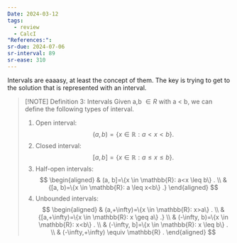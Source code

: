 ```yaml
---
Date: 2024-03-12
tags:
  - review
  - CalcI
"References:":
sr-due: 2024-07-06
sr-interval: 89
sr-ease: 310
---
```

Intervals are eaaasy, at least the concept of them. The key is trying to get to the solution that is represented with an interval. 

> [!NOTE] Definition 3: Intervals 
> Given a,b $\in R$ with a < b, we can define the following types of interval. 
> 1) Open interval:
>$$
>(a, b)=\{x \in \mathbb{R}: a<x<b\} \text {. }
>$$
> 2) Closed interval:
>$$
>[a, b]=\{x \in \mathbb{R}: a \leq x \leq b\} .
>$$
>3) Half-open intervals:
>$$
>\begin{aligned}
>& (a, b]=\{x \in \mathbb{R}: a<x \leq b\} . \\
>& {[a, b)=\{x \in \mathbb{R}: a \leq x<b\} .}
\end{aligned}
>$$
>4) Unbounded intervals:
>$$
>\begin{aligned}
>& (a,+\infty)=\{x \in \mathbb{R}: x>a\} . \\
>& {[a,+\infty)=\{x \in \mathbb{R}: x \geq a\} .} \\
>& (-\infty, b)=\{x \in \mathbb{R}: x<b\} . \\
>& (-\infty, b]=\{x \in \mathbb{R}: x \leq b\} . \\
>& (-\infty,+\infty) \equiv \mathbb{R} .
>\end{aligned}
>$$


